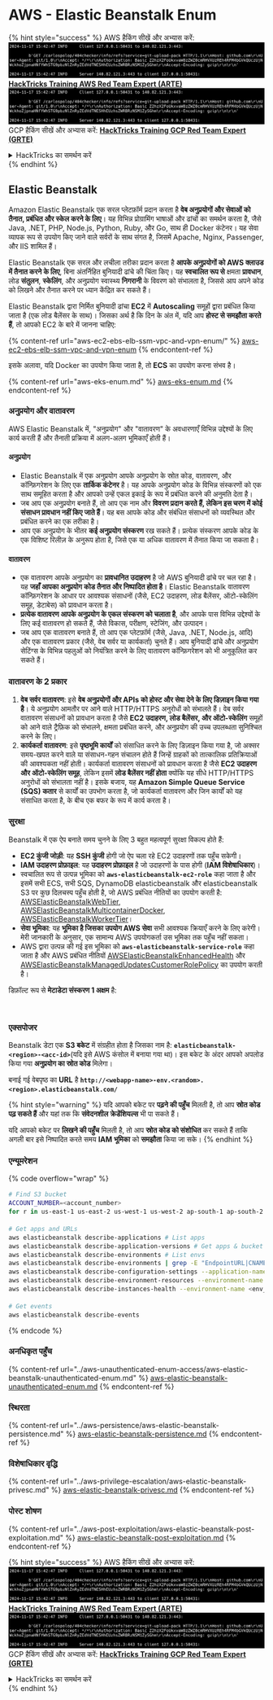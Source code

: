 # AWS - Elastic Beanstalk Enum

{% hint style="success" %}
AWS हैकिंग सीखें और अभ्यास करें:<img src="../../../.gitbook/assets/image (1).png" alt="" data-size="line">[**HackTricks Training AWS Red Team Expert (ARTE)**](https://training.hacktricks.xyz/courses/arte)<img src="../../../.gitbook/assets/image (1).png" alt="" data-size="line">\
GCP हैकिंग सीखें और अभ्यास करें: <img src="../../../.gitbook/assets/image (2).png" alt="" data-size="line">[**HackTricks Training GCP Red Team Expert (GRTE)**<img src="../../../.gitbook/assets/image (2).png" alt="" data-size="line">](https://training.hacktricks.xyz/courses/grte)

<details>

<summary>HackTricks का समर्थन करें</summary>

* [**सदस्यता योजनाएँ**](https://github.com/sponsors/carlospolop) देखें!
* **हमारे** 💬 [**Discord समूह**](https://discord.gg/hRep4RUj7f) या [**टेलीग्राम समूह**](https://t.me/peass) में शामिल हों या **Twitter** 🐦 पर हमें **फॉलो करें** [**@hacktricks\_live**](https://twitter.com/hacktricks\_live)**.**
* **हैकिंग ट्रिक्स साझा करें** [**HackTricks**](https://github.com/carlospolop/hacktricks) और [**HackTricks Cloud**](https://github.com/carlospolop/hacktricks-cloud) गिटहब रिपोजिटरी में PR सबमिट करके।

</details>
{% endhint %}

## Elastic Beanstalk

Amazon Elastic Beanstalk एक सरल प्लेटफ़ॉर्म प्रदान करता है **वेब अनुप्रयोगों और सेवाओं को तैनात, प्रबंधित और स्केल करने के लिए**। यह विभिन्न प्रोग्रामिंग भाषाओं और ढांचों का समर्थन करता है, जैसे Java, .NET, PHP, Node.js, Python, Ruby, और Go, साथ ही Docker कंटेनर। यह सेवा व्यापक रूप से उपयोग किए जाने वाले सर्वरों के साथ संगत है, जिसमें Apache, Nginx, Passenger, और IIS शामिल हैं।

Elastic Beanstalk एक सरल और लचीला तरीका प्रदान करता है **आपके अनुप्रयोगों को AWS क्लाउड में तैनात करने के लिए**, बिना अंतर्निहित बुनियादी ढांचे की चिंता किए। यह **स्वचालित रूप से** क्षमता **प्रावधान**, लोड **संतुलन**, **स्केलिंग**, और अनुप्रयोग स्वास्थ्य **निगरानी** के विवरण को संभालता है, जिससे आप अपने कोड को लिखने और तैनात करने पर ध्यान केंद्रित कर सकते हैं।

Elastic Beanstalk द्वारा निर्मित बुनियादी ढांचा **EC2** में **Autoscaling** समूहों द्वारा प्रबंधित किया जाता है (एक लोड बैलेंसर के साथ)। जिसका अर्थ है कि दिन के अंत में, यदि आप **होस्ट से समझौता करते हैं**, तो आपको EC2 के बारे में जानना चाहिए:

{% content-ref url="aws-ec2-ebs-elb-ssm-vpc-and-vpn-enum/" %}
[aws-ec2-ebs-elb-ssm-vpc-and-vpn-enum](aws-ec2-ebs-elb-ssm-vpc-and-vpn-enum/)
{% endcontent-ref %}

इसके अलावा, यदि Docker का उपयोग किया जाता है, तो **ECS** का उपयोग करना संभव है।

{% content-ref url="aws-eks-enum.md" %}
[aws-eks-enum.md](aws-eks-enum.md)
{% endcontent-ref %}

### अनुप्रयोग और वातावरण

AWS Elastic Beanstalk में, "अनुप्रयोग" और "वातावरण" के अवधारणाएँ विभिन्न उद्देश्यों के लिए कार्य करती हैं और तैनाती प्रक्रिया में अलग-अलग भूमिकाएँ होती हैं।

#### अनुप्रयोग

* Elastic Beanstalk में एक अनुप्रयोग आपके अनुप्रयोग के स्रोत कोड, वातावरण, और कॉन्फ़िगरेशन के लिए एक **तार्किक कंटेनर** है। यह आपके अनुप्रयोग कोड के विभिन्न संस्करणों को एक साथ समूहित करता है और आपको उन्हें एकल इकाई के रूप में प्रबंधित करने की अनुमति देता है।
* जब आप एक अनुप्रयोग बनाते हैं, तो आप एक नाम और **विवरण प्रदान करते हैं, लेकिन इस चरण में कोई संसाधन प्रावधान नहीं किए जाते हैं**। यह बस आपके कोड और संबंधित संसाधनों को व्यवस्थित और प्रबंधित करने का एक तरीका है।
* आप एक अनुप्रयोग के भीतर **कई अनुप्रयोग संस्करण** रख सकते हैं। प्रत्येक संस्करण आपके कोड के एक विशिष्ट रिलीज़ के अनुरूप होता है, जिसे एक या अधिक वातावरण में तैनात किया जा सकता है।

#### वातावरण

* एक वातावरण आपके अनुप्रयोग का **प्रावधानित उदाहरण** है जो AWS बुनियादी ढांचे पर चल रहा है। यह **जहाँ आपका अनुप्रयोग कोड तैनात और निष्पादित होता है**। Elastic Beanstalk वातावरण कॉन्फ़िगरेशन के आधार पर आवश्यक संसाधनों (जैसे, EC2 उदाहरण, लोड बैलेंसर, ऑटो-स्केलिंग समूह, डेटाबेस) को प्रावधान करता है।
* **प्रत्येक वातावरण आपके अनुप्रयोग के एकल संस्करण को चलाता है**, और आपके पास विभिन्न उद्देश्यों के लिए कई वातावरण हो सकते हैं, जैसे विकास, परीक्षण, स्टेजिंग, और उत्पादन।
* जब आप एक वातावरण बनाते हैं, तो आप एक प्लेटफ़ॉर्म (जैसे, Java, .NET, Node.js, आदि) और एक वातावरण प्रकार (जैसे, वेब सर्वर या कार्यकर्ता) चुनते हैं। आप बुनियादी ढांचे और अनुप्रयोग सेटिंग्स के विभिन्न पहलुओं को नियंत्रित करने के लिए वातावरण कॉन्फ़िगरेशन को भी अनुकूलित कर सकते हैं।

### वातावरण के 2 प्रकार

1. **वेब सर्वर वातावरण**: इसे **वेब अनुप्रयोगों और APIs को होस्ट और सेवा देने के लिए डिज़ाइन किया गया है**। ये अनुप्रयोग आमतौर पर आने वाले HTTP/HTTPS अनुरोधों को संभालते हैं। वेब सर्वर वातावरण संसाधनों को प्रावधान करता है जैसे **EC2 उदाहरण, लोड बैलेंसर, और ऑटो-स्केलिंग** समूहों को आने वाले ट्रैफ़िक को संभालने, क्षमता प्रबंधित करने, और अनुप्रयोग की उच्च उपलब्धता सुनिश्चित करने के लिए।
2. **कार्यकर्ता वातावरण**: इसे **पृष्ठभूमि कार्यों** को संसाधित करने के लिए डिज़ाइन किया गया है, जो अक्सर समय-खपत करने वाले या संसाधन-गहन संचालन होते हैं जिन्हें ग्राहकों को तात्कालिक प्रतिक्रियाओं की आवश्यकता नहीं होती। कार्यकर्ता वातावरण संसाधनों को प्रावधान करता है जैसे **EC2 उदाहरण और ऑटो-स्केलिंग समूह**, लेकिन इसमें **लोड बैलेंसर नहीं होता** क्योंकि यह सीधे HTTP/HTTPS अनुरोधों को संभालता नहीं है। इसके बजाय, यह **Amazon Simple Queue Service (SQS) कतार** से कार्यों का उपभोग करता है, जो कार्यकर्ता वातावरण और जिन कार्यों को यह संसाधित करता है, के बीच एक बफर के रूप में कार्य करता है।

### सुरक्षा

Beanstalk में एक ऐप बनाते समय चुनने के लिए 3 बहुत महत्वपूर्ण सुरक्षा विकल्प होते हैं:

* **EC2 कुंजी जोड़ी**: यह **SSH कुंजी** होगी जो ऐप चला रहे EC2 उदाहरणों तक पहुँच सकेगी।
* **IAM उदाहरण प्रोफ़ाइल**: यह **उदाहरण प्रोफ़ाइल** है जो उदाहरणों के पास होगी (**IAM विशेषाधिकार**)।
* स्वचालित रूप से उत्पन्न भूमिका को **`aws-elasticbeanstalk-ec2-role`** कहा जाता है और इसमें सभी ECS, सभी SQS, DynamoDB elasticbeanstalk और elasticbeanstalk S3 पर कुछ दिलचस्प पहुँच होती है, जो AWS प्रबंधित नीतियों का उपयोग करती है: [AWSElasticBeanstalkWebTier](https://us-east-1.console.aws.amazon.com/iam/home#/policies/arn:aws:iam::aws:policy/AWSElasticBeanstalkWebTier), [AWSElasticBeanstalkMulticontainerDocker](https://us-east-1.console.aws.amazon.com/iam/home#/policies/arn:aws:iam::aws:policy/AWSElasticBeanstalkMulticontainerDocker), [AWSElasticBeanstalkWorkerTier](https://us-east-1.console.aws.amazon.com/iam/home#/policies/arn:aws:iam::aws:policy/AWSElasticBeanstalkWorkerTier)।
* **सेवा भूमिका**: यह **भूमिका है जिसका उपयोग AWS सेवा** सभी आवश्यक क्रियाएँ करने के लिए करेगी। मेरी जानकारी के अनुसार, एक सामान्य AWS उपयोगकर्ता उस भूमिका तक पहुँच नहीं सकता।
* AWS द्वारा उत्पन्न की गई इस भूमिका को **`aws-elasticbeanstalk-service-role`** कहा जाता है और AWS प्रबंधित नीतियों [AWSElasticBeanstalkEnhancedHealth](https://us-east-1.console.aws.amazon.com/iam/home#/policies/arn:aws:iam::aws:policy/service-role/AWSElasticBeanstalkEnhancedHealth) और [AWSElasticBeanstalkManagedUpdatesCustomerRolePolicy](https://us-east-1.console.aws.amazon.com/iamv2/home?region=us-east-1#/roles/details/aws-elasticbeanstalk-service-role?section=permissions) का उपयोग करती है।

डिफ़ॉल्ट रूप से **मेटाडेटा संस्करण 1 अक्षम** है:

<figure><img src="../../../.gitbook/assets/image (103).png" alt=""><figcaption></figcaption></figure>

### एक्सपोजर

Beanstalk डेटा एक **S3 बकेट** में संग्रहीत होता है जिसका नाम है: **`elasticbeanstalk-<region>-<acc-id>`**(यदि इसे AWS कंसोल में बनाया गया था)। इस बकेट के अंदर आपको अपलोड किया गया **अनुप्रयोग का स्रोत कोड** मिलेगा।

बनाई गई वेबपृष्ठ का **URL** है **`http://<webapp-name>-env.<random>.<region>.elasticbeanstalk.com/`**

{% hint style="warning" %}
यदि आपको बकेट पर **पढ़ने की पहुँच** मिलती है, तो आप **स्रोत कोड पढ़ सकते हैं** और यहां तक कि **संवेदनशील क्रेडेंशियल्स** भी पा सकते हैं।

यदि आपको बकेट पर **लिखने की पहुँच** मिलती है, तो आप **स्रोत कोड को संशोधित** कर सकते हैं ताकि अगली बार इसे निष्पादित करते समय **IAM भूमिका** को **समझौता** किया जा सके।
{% endhint %}

### एन्यूमरेशन

{% code overflow="wrap" %}
```bash
# Find S3 bucket
ACCOUNT_NUMBER=<account_number>
for r in us-east-1 us-east-2 us-west-1 us-west-2 ap-south-1 ap-south-2 ap-northeast-1 ap-northeast-2 ap-northeast-3 ap-southeast-1 ap-southeast-2 ap-southeast-3 ca-central-1 eu-central-1 eu-central-2 eu-west-1 eu-west-2 eu-west-3 eu-north-1 sa-east-1 af-south-1 ap-east-1 eu-south-1 eu-south-2 me-south-1 me-central-1; do aws s3 ls elasticbeanstalk-$r-$ACCOUNT_NUMBER 2>/dev/null && echo "Found in: elasticbeanstalk-$r-$ACCOUNT_NUMBER"; done

# Get apps and URLs
aws elasticbeanstalk describe-applications # List apps
aws elasticbeanstalk describe-application-versions # Get apps & bucket name with source code
aws elasticbeanstalk describe-environments # List envs
aws elasticbeanstalk describe-environments | grep -E "EndpointURL|CNAME"
aws elasticbeanstalk describe-configuration-settings --application-name <app_name> --environment-name <env_name>
aws elasticbeanstalk describe-environment-resources --environment-name <env_name> # Get env info such as SQS used queues
aws elasticbeanstalk describe-instances-health --environment-name <env_name> # Get the instances of an environment

# Get events
aws elasticbeanstalk describe-events
```
{% endcode %}

### अनधिकृत पहुँच

{% content-ref url="../aws-unauthenticated-enum-access/aws-elastic-beanstalk-unauthenticated-enum.md" %}
[aws-elastic-beanstalk-unauthenticated-enum.md](../aws-unauthenticated-enum-access/aws-elastic-beanstalk-unauthenticated-enum.md)
{% endcontent-ref %}

### स्थिरता

{% content-ref url="../aws-persistence/aws-elastic-beanstalk-persistence.md" %}
[aws-elastic-beanstalk-persistence.md](../aws-persistence/aws-elastic-beanstalk-persistence.md)
{% endcontent-ref %}

### विशेषाधिकार वृद्धि

{% content-ref url="../aws-privilege-escalation/aws-elastic-beanstalk-privesc.md" %}
[aws-elastic-beanstalk-privesc.md](../aws-privilege-escalation/aws-elastic-beanstalk-privesc.md)
{% endcontent-ref %}

### पोस्ट शोषण

{% content-ref url="../aws-post-exploitation/aws-elastic-beanstalk-post-exploitation.md" %}
[aws-elastic-beanstalk-post-exploitation.md](../aws-post-exploitation/aws-elastic-beanstalk-post-exploitation.md)
{% endcontent-ref %}

{% hint style="success" %}
AWS हैकिंग सीखें और अभ्यास करें:<img src="../../../.gitbook/assets/image (1).png" alt="" data-size="line">[**HackTricks Training AWS Red Team Expert (ARTE)**](https://training.hacktricks.xyz/courses/arte)<img src="../../../.gitbook/assets/image (1).png" alt="" data-size="line">\
GCP हैकिंग सीखें और अभ्यास करें: <img src="../../../.gitbook/assets/image (2).png" alt="" data-size="line">[**HackTricks Training GCP Red Team Expert (GRTE)**<img src="../../../.gitbook/assets/image (2).png" alt="" data-size="line">](https://training.hacktricks.xyz/courses/grte)

<details>

<summary>HackTricks का समर्थन करें</summary>

* [**सदस्यता योजनाएँ**](https://github.com/sponsors/carlospolop) देखें!
* **💬 [**Discord समूह**](https://discord.gg/hRep4RUj7f) या [**telegram समूह**](https://t.me/peass) में शामिल हों या **Twitter** 🐦 पर हमें **फॉलो** करें [**@hacktricks\_live**](https://twitter.com/hacktricks\_live)**.**
* **हैकिंग ट्रिक्स साझा करें और [**HackTricks**](https://github.com/carlospolop/hacktricks) और [**HackTricks Cloud**](https://github.com/carlospolop/hacktricks-cloud) गिटहब रिपोजिटरी में PR सबमिट करें।**

</details>
{% endhint %}
